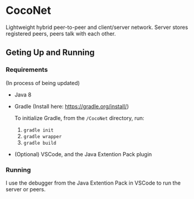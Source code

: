 # CocoNet
Lightweight hybrid peer-to-peer and client/server network. Server stores registered peers, peers talk with each other.


## Geting Up and Running
### Requirements
(In process of being updated)
* Java 8
* Gradle (Install here: https://gradle.org/install/)
   
    To initialize Gradle, from the `/CocoNet` directory, run:
    1) `gradle init`
    2) `gradle wrapper`
    3) `gradle build`
* (Optional) VSCode, and the Java Extention Pack plugin
    

### Running 
I use the debugger from the Java Extention Pack in VSCode to run the server or peers.